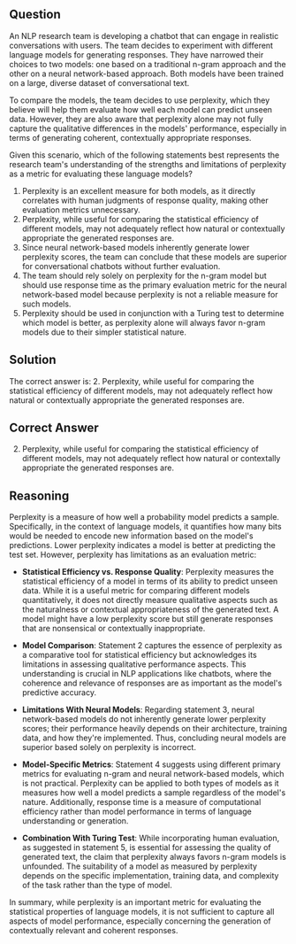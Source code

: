 ## Question
An NLP research team is developing a chatbot that can engage in realistic conversations with users. The team decides to experiment with different language models for generating responses. They have narrowed their choices to two models: one based on a traditional n-gram approach and the other on a neural network-based approach. Both models have been trained on a large, diverse dataset of conversational text.

To compare the models, the team decides to use perplexity, which they believe will help them evaluate how well each model can predict unseen data. However, they are also aware that perplexity alone may not fully capture the qualitative differences in the models' performance, especially in terms of generating coherent, contextually appropriate responses.

Given this scenario, which of the following statements best represents the research team's understanding of the strengths and limitations of perplexity as a metric for evaluating these language models?

1. Perplexity is an excellent measure for both models, as it directly correlates with human judgments of response quality, making other evaluation metrics unnecessary.
2. Perplexity, while useful for comparing the statistical efficiency of different models, may not adequately reflect how natural or contextually appropriate the generated responses are.
3. Since neural network-based models inherently generate lower perplexity scores, the team can conclude that these models are superior for conversational chatbots without further evaluation.
4. The team should rely solely on perplexity for the n-gram model but should use response time as the primary evaluation metric for the neural network-based model because perplexity is not a reliable measure for such models.
5. Perplexity should be used in conjunction with a Turing test to determine which model is better, as perplexity alone will always favor n-gram models due to their simpler statistical nature.

## Solution
The correct answer is: 2. Perplexity, while useful for comparing the statistical efficiency of different models, may not adequately reflect how natural or contextually appropriate the generated responses are.

## Correct Answer
2. Perplexity, while useful for comparing the statistical efficiency of different models, may not adequately reflect how natural or contextally appropriate the generated responses are.

## Reasoning
Perplexity is a measure of how well a probability model predicts a sample. Specifically, in the context of language models, it quantifies how many bits would be needed to encode new information based on the model's predictions. Lower perplexity indicates a model is better at predicting the test set. However, perplexity has limitations as an evaluation metric:

- **Statistical Efficiency vs. Response Quality**: Perplexity measures the statistical efficiency of a model in terms of its ability to predict unseen data. While it is a useful metric for comparing different models quantitatively, it does not directly measure qualitative aspects such as the naturalness or contextual appropriateness of the generated text. A model might have a low perplexity score but still generate responses that are nonsensical or contextually inappropriate.

- **Model Comparison**: Statement 2 captures the essence of perplexity as a comparative tool for statistical efficiency but acknowledges its limitations in assessing qualitative performance aspects. This understanding is crucial in NLP applications like chatbots, where the coherence and relevance of responses are as important as the model's predictive accuracy.

- **Limitations With Neural Models**: Regarding statement 3, neural network-based models do not inherently generate lower perplexity scores; their performance heavily depends on their architecture, training data, and how they're implemented. Thus, concluding neural models are superior based solely on perplexity is incorrect.

- **Model-Specific Metrics**: Statement 4 suggests using different primary metrics for evaluating n-gram and neural network-based models, which is not practical. Perplexity can be applied to both types of models as it measures how well a model predicts a sample regardless of the model's nature. Additionally, response time is a measure of computational efficiency rather than model performance in terms of language understanding or generation.

- **Combination With Turing Test**: While incorporating human evaluation, as suggested in statement 5, is essential for assessing the quality of generated text, the claim that perplexity always favors n-gram models is unfounded. The suitability of a model as measured by perplexity depends on the specific implementation, training data, and complexity of the task rather than the type of model.

In summary, while perplexity is an important metric for evaluating the statistical properties of language models, it is not sufficient to capture all aspects of model performance, especially concerning the generation of contextually relevant and coherent responses.